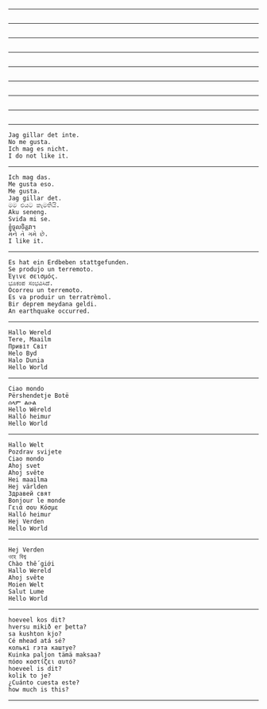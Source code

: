 
---
```

```
---
```

```
---
```

```
---
```

```
---
```

```
---
```

```
---
```

```
---
```

```
---
```
Jag gillar det inte.
No me gusta.
Ich mag es nicht.
I do not like it.
```
---
```
Ich mag das.
Me gusta eso.
Me gusta.
Jag gillar det.
මම එයට කැමතියි.
Aku seneng.
Sviđa mi se.
ខ្ញុំ​ចូលចិត្ត​វា។
મને તે ગમે છે.
I like it.
```
---
```
Es hat ein Erdbeben stattgefunden.
Se produjo un terremoto.
Έγινε σεισμός.
ಭೂಕಂಪ ಸಂಭವಿಸಿದೆ.
Ocorreu un terremoto.
Es va produir un terratrèmol.
Bir deprem meydana geldi.
An earthquake occurred.
```
---
```
Hallo Wereld
Tere, Maailm
Привіт Світ
Helo Byd
Halo Dunia
Hello World
```
---
```
Ciao mondo
Përshendetje Botë
ሰላም ልዑል
Hello Wêreld
Halló heimur
Hello World
```
---
```
Hallo Welt
Pozdrav svijete
Ciao mondo
Ahoj svet
Ahoj světe
Hei maailma
Hej världen
Здравей свят
Bonjour le monde
Γειά σου Κόσμε
Halló heimur
Hej Verden
Hello World
```
---
```
Hej Verden
ওহে বিশ্ব
Chào thế giới
Hallo Wereld
Ahoj světe
Moien Welt
Salut Lume
Hello World
```
---
```
hoeveel kos dit?
hversu mikið er þetta?
sa kushton kjo?
Cé mhead atá sé?
колькі гэта каштуе?
Kuinka paljon tämä maksaa?
πόσο κοστίζει αυτό?
hoeveel is dit?
kolik to je?
¿Cuánto cuesta este?
how much is this?
```
---



